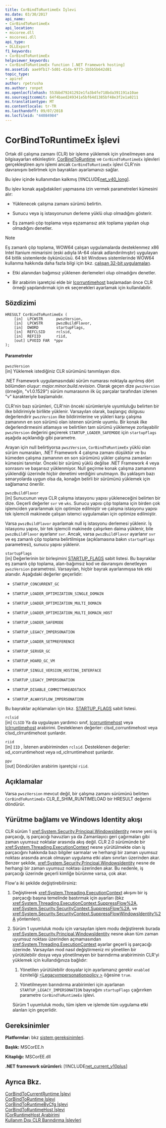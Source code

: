 ```yaml
---
title: CorBindToRuntimeEx İşlevi
ms.date: 03/30/2017
api_name:
- CorBindToRuntimeEx
api_location:
- mscoree.dll
- mscoreei.dll
api_type:
- DLLExport
f1_keywords:
- CorBindToRuntimeEx
helpviewer_keywords:
- CorBindToRuntimeEx function [.NET Framework hosting]
ms.assetid: aae9fb17-5d01-41da-9773-1b5b5b642d81
topic_type:
- apiref
author: rpetrusha
ms.author: ronpet
ms.openlocfilehash: 553bbd79241292e1fa3b4fe718bda391191a10ae
ms.sourcegitcommit: 64f4baed249341e5bf64d1385bf48e3f2e1a0211
ms.translationtype: MT
ms.contentlocale: tr-TR
ms.lasthandoff: 09/07/2018
ms.locfileid: "44084984"
---
```

# <a name="corbindtoruntimeex-function"></a>CorBindToRuntimeEx İşlevi
Ortak dil çalışma zamanı (CLR) bir işleme yüklemek için yöneilmeyen ana bilgisayarları etkinleştirir. [CorBindToRuntime](../../../../docs/framework/unmanaged-api/hosting/corbindtoruntime-function.md) ve `CorBindToRuntimeEx` işlevleri gerçekleştiren aynı işlemi ancak `CorBindToRuntimeEx` işlevi CLR'nin davranışını belirtmek için bayrakları ayarlamanızı sağlar.  
  
 Bu işlev içinde kullanımdan kalkmış [!INCLUDE[net_v40_long](../../../../includes/net-v40-long-md.md)].  
  
 Bu işlev konak aşağıdakileri yapmasına izin vermek parametreleri kümesini alır:  
  
-   Yüklenecek çalışma zamanı sürümü belirtin.  
  
-   Sunucu veya iş istasyonunun derleme yüklü olup olmadığını gösterir.  
  
-   Eş zamanlı çöp toplama veya eşzamansız atık toplama yapılan olup olmadığını denetler.  
  
> [!NOTE]
>  Eş zamanlı çöp toplama, WOW64 çalışan uygulamalarda desteklenmez x86 Intel Itanium mimarisini (eski adıyla IA-64 olarak adlandırılmıştır) uygulayan 64 bitlik sistemlerde öykünücüsü. 64 bit Windows sistemlerinde WOW64 kullanma hakkında daha fazla bilgi için bkz. [çalışan 32-bit uygulamaları](/windows/desktop/WinProg64/running-32-bit-applications).  
  
-   Etki alanından bağımsız yüklenen derlemeleri olup olmadığını denetler.  
  
-   Bir arabirim işaretçisi elde bir [Icorruntimehost](../../../../docs/framework/unmanaged-api/hosting/icorruntimehost-interface.md) başlamadan önce CLR örneği yapılandırmak için ek seçenekleri ayarlamak için kullanılabilir.  
  
## <a name="syntax"></a>Sözdizimi  
  
```  
HRESULT CorBindToRuntimeEx (  
    [in]  LPCWSTR      pwszVersion,   
    [in]  LPCWSTR      pwszBuildFlavor,   
    [in]  DWORD        startupFlags,   
    [in]  REFCLSID     rclsid,   
    [in]  REFIID       riid,   
    [out] LPVOID FAR  *ppv  
);  
```  
  
#### <a name="parameters"></a>Parametreler  
 `pwszVersion`  
 [in] Yüklemek istediğiniz CLR sürümünü tanımlayan dize.  
  
 .NET Framework uygulamasındaki sürüm numarası noktayla ayrılmış dört bölümden oluşur: *major.minor.build.revision*. Olarak geçen dize `pwszVersion` (örneğin, "v1.0.1529") sürüm numarasının ilk üç parçalar tarafından izlenen "v" karakteriyle başlamalıdır.  
  
 CLR'nin bazı sürümleri, CLR'nin önceki sürümleriyle uyumluluğu belirten bir ilke bildirimiyle birlikte yüklenir. Varsayılan olarak, başlangıç dolgusu değerlendirir `pwszVersion` ilke bildirimlerine ve yükleri karşı çalışma zamanının en son sürümü olan istenen sürümle uyumlu. Bir konak ilke değerlendirmesini atlamaya ve belirtilen tam sürümü yüklemeye zorlayabilir `pwszVersion` değerini geçirerek `STARTUP_LOADER_SAFEMODE` için `startupFlags` aşağıda açıklandığı gibi parametre.  
  
 Arayan için null belirtiyorsa `pwszVersion`, `CorBindToRuntimeEx` yüklü olan sürüm numaraları, .NET Framework 4 çalışma zamanı düşüktür ve bu kümeden çalışma zamanının en son sürümünü yükler çalışma zamanları kümesini tanımlar. Önceki bir sürümü yüklü değilse .NET Framework 4 veya sonrasını ve başarısız yüklenmiyor. Null geçirme konak çalışma zamanının yüklendiği üzerinde hiçbir denetimi verdiğini unutmayın. Bu yaklaşım bazı senaryolarda uygun olsa da, konağın belirli bir sürümünü yüklemek için sağlamanız önerilir.  
  
 `pwszBuildFlavor`  
 [in] Sunucunun veya CLR çalışma istasyonu yapısı yükleneceğini belirten bir dize. Geçerli değerler `svr` ve `wks`. Sunucu yapısı çöp toplama için birden çok işlemciden yararlanmak için optimize edilmiştir ve çalışma istasyonu yapısı tek işlemcili makinede çalışan istemci uygulamaları için optimize edilmiştir.  
  
 Varsa `pwszBuildFlavor` ayarlamak null iş istasyonu derlemesi yüklenir. İş istasyonu yapısı, bir tek işlemcili makinede çalışırken daima yüklenir, bile `pwszBuildFlavor` ayarlanır `svr`. Ancak, varsa `pwszBuildFlavor` ayarlanır `svr` ve eş zamanlı çöp toplama belirtilmişse (açıklamasına bakın `startupFlags` parametresi), sunucu yapısı yüklenir.  
  
 `startupFlags`  
 [in] Değerlerinin bir birleşimini [STARTUP_FLAGS](../../../../docs/framework/unmanaged-api/hosting/startup-flags-enumeration.md) sabit listesi. Bu bayraklar eş zamanlı çöp toplama, alan-bağımsız kod ve davranışını denetleyen `pwszVersion` parametresi. Varsayılan, hiçbir bayrak ayarlanmışsa tek etki alanıdır. Aşağıdaki değerler geçerlidir:  
  
-   `STARTUP_CONCURRENT_GC`  
  
-   `STARTUP_LOADER_OPTIMIZATION_SINGLE_DOMAIN`  
  
-   `STARTUP_LOADER_OPTIMIZATION_MULTI_DOMAIN`  
  
-   `STARTUP_LOADER_OPTIMIZATION_MULTI_DOMAIN_HOST`  
  
-   `STARTUP_LOADER_SAFEMODE`  
  
-   `STARTUP_LEGACY_IMPERSONATION`  
  
-   `STARTUP_LOADER_SETPREFERENCE`  
  
-   `STARTUP_SERVER_GC`  
  
-   `STARTUP_HOARD_GC_VM`  
  
-   `STARTUP_SINGLE_VERSION_HOSTING_INTERFACE`  
  
-   `STARTUP_LEGACY_IMPERSONATION`  
  
-   `STARTUP_DISABLE_COMMITTHREADSTACK`  
  
-   `STARTUP_ALWAYSFLOW_IMPERSONATION`  
  
 Bu bayraklar açıklamaları için bkz. [STARTUP_FLAGS](../../../../docs/framework/unmanaged-api/hosting/startup-flags-enumeration.md) sabit listesi.  
  
 `rclsid`  
 [in] `CLSID` Ya da uygulayan yardımcı sınıf, [Icorruntimehost](../../../../docs/framework/unmanaged-api/hosting/icorruntimehost-interface.md) veya [Iclrruntimehost](../../../../docs/framework/unmanaged-api/hosting/iclrruntimehost-interface.md) arabirimi. Desteklenen değerler: clsıd_corruntimehost veya clsıd_clrruntimehost şunlardır.  
  
 `riid`  
 [in] `IID` , İstenen arabiriminden `rclsid`. Desteklenen değerler: ııd_ıcorruntimehost veya ııd_ıclrruntimehost şunlardır.  
  
 `ppv`  
 [out] Döndürülen arabirim işaretçisi `riid`.  
  
## <a name="remarks"></a>Açıklamalar  
 Varsa `pwszVersion` mevcut değil, bir çalışma zamanı sürümünü belirten `CorBindToRuntimeEx` CLR_E_SHIM_RUNTIMELOAD bir HRESULT değerini döndürür.  
  
## <a name="execution-context-and-flow-of-windows-identity"></a>Yürütme bağlamı ve Windows Identity akışı  
 CLR sürüm 1 <xref:System.Security.Principal.WindowsIdentity> nesne yeni iş parçacığı, iş parçacığı havuzları ya da Zamanlayıcı geri çağırmaları gibi zaman uyumsuz noktalar arasında akış değil. CLR 2.0 sürümünde bir <xref:System.Threading.ExecutionContext> nesne yürütülmekte olan iş parçacığını hakkında bazı bilgiler sarmalar ve herhangi bir zaman uyumsuz noktası arasında ancak olmayan uygulama etki alanı sınırları üzerinden akar. Benzer şekilde, <xref:System.Security.Principal.WindowsIdentity> nesne de herhangi bir zaman uyumsuz noktası üzerinden akar. Bu nedenle, iş parçacığı üzerinde geçerli kimliğe bürünme varsa, çok akar.  
  
 Flow'a iki şekilde değiştirebilirsiniz:  
  
1.  Değiştirerek <xref:System.Threading.ExecutionContext> akışını bir iş parçacığı başına temelinde bastırmak için ayarları (bkz <xref:System.Threading.ExecutionContext.SuppressFlow%2A>, <xref:System.Security.SecurityContext.SuppressFlow%2A>, ve <xref:System.Security.SecurityContext.SuppressFlowWindowsIdentity%2A> yöntemleri).  
  
2.  Sürüm 1 uyumluluk modu için varsayılan işlem modu değiştirerek burada <xref:System.Security.Principal.WindowsIdentity> nesne akan tüm zaman uyumsuz noktası üzerinden açmamasından <xref:System.Threading.ExecutionContext> ayarlar geçerli iş parçacığı üzerinde. Varsayılan mod nasıl değiştirmeniz mi yönetilen bir yürütülebilir dosya veya yönetilmeyen bir barındırma arabiriminin CLR'yi yüklemek için kullandığınıza bağlıdır:  
  
    1.  Yönetilen yürütülebilir dosyalar için ayarlamanız gerekir `enabled` özniteliği [ \<Legacyımpersonationpolicy >](../../../../docs/framework/configure-apps/file-schema/runtime/legacyimpersonationpolicy-element.md) öğesine `true`.  
  
    2.  Yönetilmeyen barındırma arabirimleri için ayarlanan `STARTUP_LEGACY_IMPERSONATION` bayrağını `startupFlags` çağırırken parametre `CorBindToRuntimeEx` işlevi.  
  
     Sürüm 1 uyumluluk modu, tüm işlem ve işlemde tüm uygulama etki alanları için geçerlidir.  
  
## <a name="requirements"></a>Gereksinimler  
 **Platformlar:** bkz [sistem gereksinimleri](../../../../docs/framework/get-started/system-requirements.md).  
  
 **Başlık:** MSCorEE.h  
  
 **Kitaplığı:** MSCorEE.dll  
  
 **.NET framework sürümleri:** [!INCLUDE[net_current_v10plus](../../../../includes/net-current-v10plus-md.md)]  
  
## <a name="see-also"></a>Ayrıca Bkz.  
 [CorBindToCurrentRuntime İşlevi](../../../../docs/framework/unmanaged-api/hosting/corbindtocurrentruntime-function.md)  
 [CorBindToRuntime İşlevi](../../../../docs/framework/unmanaged-api/hosting/corbindtoruntime-function.md)  
 [CorBindToRuntimeByCfg İşlevi](../../../../docs/framework/unmanaged-api/hosting/corbindtoruntimebycfg-function.md)  
 [CorBindToRuntimeHost İşlevi](../../../../docs/framework/unmanaged-api/hosting/corbindtoruntimehost-function.md)  
 [ICorRuntimeHost Arabirimi](../../../../docs/framework/unmanaged-api/hosting/icorruntimehost-interface.md)  
 [Kullanım Dışı CLR Barındırma İşlevleri](../../../../docs/framework/unmanaged-api/hosting/deprecated-clr-hosting-functions.md)
